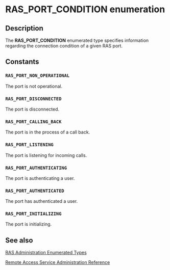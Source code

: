 # RAS_PORT_CONDITION enumeration

## Description

The
**RAS_PORT_CONDITION** enumerated type specifies information regarding the connection condition of a given RAS port.

## Constants

### `RAS_PORT_NON_OPERATIONAL`

The port is not operational.

### `RAS_PORT_DISCONNECTED`

The port is disconnected.

### `RAS_PORT_CALLING_BACK`

The port is in the process of a call back.

### `RAS_PORT_LISTENING`

The port is listening for incoming calls.

### `RAS_PORT_AUTHENTICATING`

The port is authenticating a user.

### `RAS_PORT_AUTHENTICATED`

The port has authenticated a user.

### `RAS_PORT_INITIALIZING`

The port is initializing.

## See also

[RAS Administration Enumerated Types](https://learn.microsoft.com/windows/desktop/RRAS/ras-administration-enumerations)

[Remote Access Service Administration Reference](https://learn.microsoft.com/windows/desktop/RRAS/remote-access-service-administration-reference)